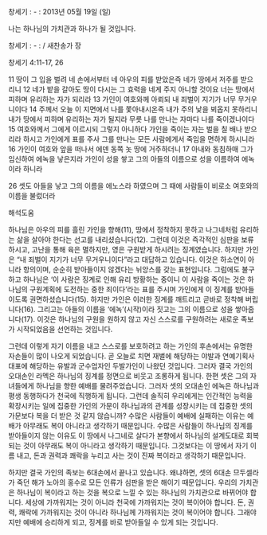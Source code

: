 창세기 : - : 
2013년 05월 19일 (일)

나는 하나님의 가치관과 하나가 될 것입니다.



창세기 : - : / 새찬송가  장


창세기 4:11-17, 26 

11 땅이 그 입을 벌려 네 손에서부터 네 아우의 피를 받았은즉 네가 땅에서 저주를 받으리니
12 네가 밭을 갈아도 땅이 다시는 그 효력을 네게 주지 아니할 것이요 너는 땅에서 피하며 유리하는 자가 되리라
13 가인이 여호와께 아뢰되 내 죄벌이 지기가 너무 무거우니이다
14 주께서 오늘 이 지면에서 나를 쫓아내시온즉 내가 주의 낯을 뵈옵지 못하리니 내가 땅에서 피하며 유리하는 자가 될지라 무릇 나를 만나는 자마다 나를 죽이겠나이다
15 여호와께서 그에게 이르시되 그렇지 아니하다 가인을 죽이는 자는 벌을 칠 배나 받으리라 하시고 가인에게 표를 주사 그를 만나는 모든 사람에게서 죽임을 면하게 하시니라
16 가인이 여호와 앞을 떠나서 에덴 동쪽 놋 땅에 거주하더니
17 아내와 동침하매 그가 임신하여 에녹을 낳은지라 가인이 성을 쌓고 그의 아들의 이름으로 성을 이름하여 에녹이라 하니라

26 셋도 아들을 낳고 그의 이름을 에노스라 하였으며 그 때에 사람들이 비로소 여호와의 이름을 불렀더라

해석도움





하나님은 아우의 피를 흘린 가인을 향해(11), 땅에서 정착하지 못하고 나그네처럼 유리하는 삶을 살아야 한다는 선고를 내리셨습니다(12). 그런데 이것은 즉각적인 심판을 보류하시고, 고난을 통해 육은 멸하지만, 영은 구원받게 하시려는 징계였습니다. 하지만 가인은 “내 죄벌이 지기가 너무 무거우니이다”라고 대답하고 있습니다. 이것은 하소연이 아니라 항의이며, 순순히 받아들이지 않겠다는 뉘앙스를 갖는 표현입니다. 그럼에도 불구하고 하나님은 ‘이 사람은 징계로 인해 유리 방황하는 중이니 이 사람을 죽이는 것은 하나님의 구원계획에 도전하는 중한 죄이다’라는 표를 주시며 가인에게 이 징계를 받아들이도록 권면하셨습니다(15). 하지만 가인은 이러한 징계를 깨트리고 곧바로 정착해 버립니다(16). 그리고는 아들의 이름을 ‘에녹’(시작)이라 짓고는 그의 이름으로 성을 쌓아줍니다(17). 이것은 하나님의 구원을 원하지 않고 자신 스스로를 구원하려는 새로운 족보가 시작되었음을 선언하는 것입니다. 

그런데 이렇게 자기 이름을 내고 스스로를 보호하려고 하는 가인의 후손에서는 유명한 자손들이 많이 나오게 되었습니다. 곧 오늘로 치면 재벌에 해당하는 야발과 연예기획사 대표에 해당하는 유발과 군수업자인 두발가인이 나왔던 것입니다. 그러자 결국 가인의 오대손인 라멕은 하나님의 징계를 정면으로 비웃고 조롱하게 됩니다. 한편 셋은 그의 자녀들에게 하나님을 향한 예배를 물려주었습니다. 그러자 셋의 오대손인 에녹은 하나님과 평생 동행하다가 천국에 직행하게 됩니다. 그런데 솔직히 우리에게는 인간적인 능력을 확장시키는 일에 집중한 가인의 가문이 하나님과의 관계를 성장시키는 데 집중한 셋의 가문보다 복을 더 받은 것 같지 않습니까? 수많은 사람들이 예배에 실패하는 이유는 예배가 아무래도 복이 아니라고 생각하기 때문입니다. 수많은 사람들이 하나님의 징계를 받아들이지 않는 이유도 이 땅에서 나그네로 살다가 본향에서 하나님의 설계도대로 회복되는 것이 아무래도 복이 아니라고 생각하기 때문입니다. 그것보다는 이 땅에서 자기 이름 내고, 돈과 권력과 쾌락을 누리고 사는 것이 진짜 복이라고 생각하기 때문입니다. 

하지만 결국 가인의 족보는 6대손에서 끝나고 있습니다. 왜냐하면, 셋의 6대손 므두셀라가 죽던 해가 노아의 홍수로 모든 인류가 심판을 받은 해이기 때문입니다. 우리의 가치관은 하나님이 복이라고 하는 것을 복으로 느낄 수 있는 하나님의 가치관으로 바뀌어야 합니다. 세상에 가까워지는 것이 아니라 천국에 가까워지는 것이 복이어야 합니다. 돈, 권력, 쾌락에 가까워지는 것이 아니라 하나님께 가까워지는 것이 복이어야 합니다. 그래야지만 예배에 승리하게 되고, 징계를 바로 받아들일 수 있게 되는 것입니다.
